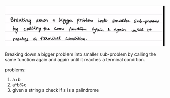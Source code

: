 ![alt text](image.png)

Breaking down a bigger problem into smaller sub-problem by calling  the same function again and again until it reaches a terminal condition.

problems:

1. a+b
2. a^b%c
3. given a string s check if s is a palindrome